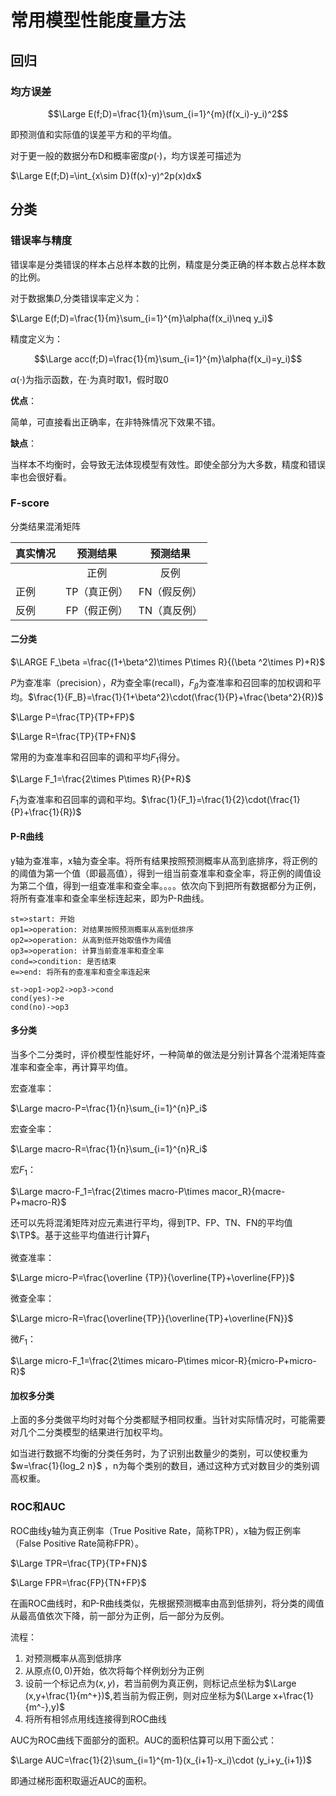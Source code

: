 # 常用模型性能度量方法

## 回归

### 均方误差

$$\Large E(f;D)=\frac{1}{m}\sum_{i=1}^{m}(f(x_i)-y_i)^2$$

即预测值和实际值的误差平方和的平均值。

对于更一般的数据分布D和概率密度$p(\cdot)$，均方误差可描述为

$\Large E(f;D)=\int_{x\sim D}(f(x)-y)^2p(x)dx$

## 分类

### 错误率与精度

错误率是分类错误的样本占总样本数的比例，精度是分类正确的样本数占总样本数的比例。

对于数据集$D$,分类错误率定义为：

$\Large E(f;D)=\frac{1}{m}\sum_{i=1}^{m}\alpha(f(x_i)\neq y_i)$

精度定义为：

$$\Large acc(f;D)=\frac{1}{m}\sum_{i=1}^{m}\alpha(f(x_i)=y_i)$$

$\alpha(\cdot)$为指示函数，在$\cdot$为真时取1，假时取0

**优点**：

简单，可直接看出正确率，在非特殊情况下效果不错。

**缺点**：

当样本不均衡时，会导致无法体现模型有效性。即使全部分为大多数，精度和错误率也会很好看。

### F-score

分类结果混淆矩阵

| 真实情况 |  预测结果   |  预测结果   |
| ---- | :-----: | :-----: |
|      |   正例    |   反例    |
| 正例   | TP（真正例） | FN（假反例） |
| 反例   | FP（假正例） | TN（真反例） |

#### 二分类

$\LARGE F_\beta =\frac{(1+\beta^2)\times P\times R}{(\beta ^2\times P)+R}$

$P$为查准率（precision），$R$为查全率(recall)，$F_\beta$为查准率和召回率的加权调和平均。$\frac{1}{F_B}=\frac{1}{1+\beta^2}\cdot(\frac{1}{P}+\frac{\beta^2}{R})$

$\Large P=\frac{TP}{TP+FP}$

$\Large R=\frac{TP}{TP+FN}$

常用的为查准率和召回率的调和平均$F_1$得分。

$\Large F_1=\frac{2\times P\times R}{P+R}$

$F_1$为查准率和召回率的调和平均。$\frac{1}{F_1}=\frac{1}{2}\cdot(\frac{1}{P}+\frac{1}{R})$

#### P-R曲线

y轴为查准率，x轴为查全率。将所有结果按照预测概率从高到底排序，将正例的的阈值为第一个值（即最高值），得到一组当前查准率和查全率，将正例的阈值设为第二个值，得到一组查准率和查全率。。。。依次向下到把所有数据都分为正例，将所有查准率和查全率坐标连起来，即为P-R曲线。


```flow
st=>start: 开始
op1=>operation: 对结果按照预测概率从高到低排序
op2=>operation: 从高到低开始取值作为阈值
op3=>operation: 计算当前查准率和查全率
cond=>condition: 是否结束
e=>end: 将所有的查准率和查全率连起来

st->op1->op2->op3->cond
cond(yes)->e
cond(no)->op3

```

#### 多分类

当多个二分类时，评价模型性能好坏，一种简单的做法是分别计算各个混淆矩阵查准率和查全率，再计算平均值。

宏查准率：

$\Large macro-P=\frac{1}{n}\sum_{i=1}^{n}P_i$

宏查全率：

$\Large macro-R=\frac{1}{n}\sum_{i=1}^{n}R_i$

宏$F_1$：

$\Large macro-F_1=\frac{2\times macro-P\times macor_R}{macre-P+macro-R}$

还可以先将混淆矩阵对应元素进行平均，得到TP、FP、TN、FN的平均值$\TP$。基于这些平均值进行计算$F_1$

微查准率：

$\Large micro-P=\frac{\overline {TP}}{\overline{TP}+\overline{FP}}$

微查全率：

$\Large micro-R=\frac{\overline{TP}}{\overline{TP}+\overline{FN}}$

微$F_1$：

$\Large micro-F_1=\frac{2\times micaro-P\times micor-R}{micro-P+micro-R}$

#### 加权多分类

上面的多分类做平均时对每个分类都赋予相同权重。当针对实际情况时，可能需要对几个二分类模型的结果进行加权平均。

如当进行数据不均衡的分类任务时，为了识别出数量少的类别，可以使权重为$w=\frac{1}{log_2 n}$ ，n为每个类别的数目，通过这种方式对数目少的类别调高权重。

### ROC和AUC

ROC曲线y轴为真正例率（True Positive Rate，简称TPR），x轴为假正例率（False Positive Rate简称FPR）。

$\Large TPR=\frac{TP}{TP+FN}$

$\Large FPR=\frac{FP}{TN+FP}$

在画ROC曲线时，和P-R曲线类似，先根据预测概率由高到低排列，将分类的阈值从最高值依次下降，前一部分为正例，后一部分为反例。

流程：

1. 对预测概率从高到低排序
2. 从原点$(0,0)$开始，依次将每个样例划分为正例
3. 设前一个标记点为$(x,y)$，若当前例为真正例，则标记点坐标为$\Large (x,y+\frac{1}{m^+})$,若当前为假正例，则对应坐标为$(\Large x+\frac{1}{m^-},y)$
4. 将所有相邻点用线连接得到ROC曲线

AUC为ROC曲线下面部分的面积。AUC的面积估算可以用下面公式：

$\Large AUC=\frac{1}{2}\sum_{i=1}^{m-1}(x_{i+1}-x_i)\cdot (y_i+y_{i+1})$

即通过梯形面积取逼近AUC的面积。

